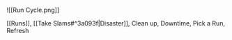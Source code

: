![[Run Cycle.png]]

[[Runs]], [[Take Slams#^3a093f|Disaster]], Clean up, Downtime, Pick a Run, Refresh